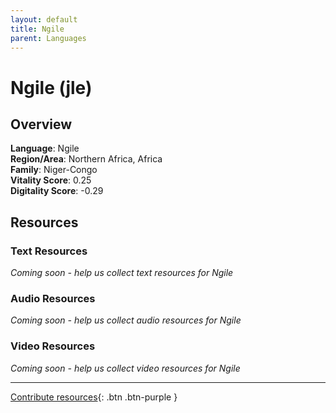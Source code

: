 ```yaml
---
layout: default
title: Ngile
parent: Languages
---
```


# Ngile (jle)

## Overview

**Language**: Ngile  
**Region/Area**: Northern Africa, Africa  
**Family**: Niger-Congo  
**Vitality Score**: 0.25  
**Digitality Score**: -0.29  

## Resources

### Text Resources
*Coming soon - help us collect text resources for Ngile*

### Audio Resources
*Coming soon - help us collect audio resources for Ngile*

### Video Resources
*Coming soon - help us collect video resources for Ngile*

---

[Contribute resources](https://fairtrain.github.io/){: .btn .btn-purple }
